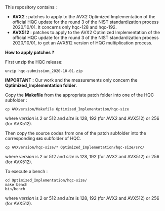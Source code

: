 This repository contains :

* **AVX2** : patches to apply to the AVX2 Optimized Implementation of the official HQC update for the round 3 of the NIST standardization process 2020/10/01. It concerns only hqc-128 and hqc-192.
* **AVX512** : patches to apply to the AVX2 Optimized Implementation of the official HQC update for the round 3 of the NIST standardization process 2020/10/01, to get an AVX512 version of HQC multiplication process.

**How to apply patches ?**

First unzip the HQC release:
```console
unzip hqc-submission_2020-10-01.zip
```
**IMPORTANT** : Our work and the measurements only concern the **Optimized_Implementation folder**.

Copy the **Makefile**  from the appropriate patch folder into one of the HQC subfolder :
```console
cp AVXversion/Makefile Optimized_Implementation/hqc-size
```
where *version* is 2 or 512 and *size* is 128, 192 (for AVX2 and AVX512) or 256 (for AVX512).

Then copy the source codes from one of the patch subfolder into the corresponding **src** subfolder of HQC.

```console
cp AVXversion/hqc-size/* Optimized_Implementation/hqc-size/src/
```
where *version* is 2 or 512 and *size* is 128, 192 (for AVX2 and AVX512) or 256 (for AVX512).

To execute a bench :
```console
cd Optimized_Implementation/hqc-size/
make bench
bin/bench
```
where *version* is 2 or 512 and *size* is 128, 192 (for AVX2 and AVX512) or 256 (for AVX512).


